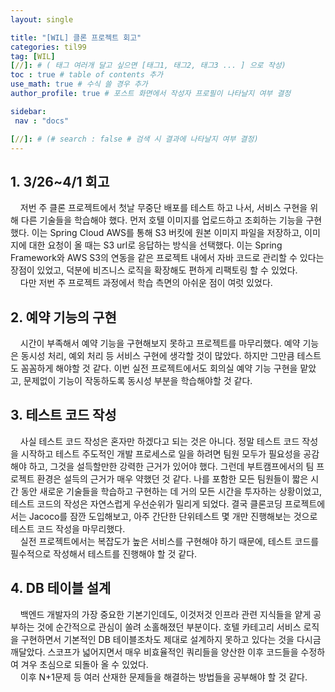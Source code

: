 ```yaml
---
layout: single

title: "[WIL] 클론 프로젝트 회고"
categories: til99
tag: [WIL]
[//]: # ( 태그 여러개 달고 싶으면 [태그1, 태그2, 태그3 ... ] 으로 작성)
toc : true # table of contents 추가
use_math: true # 수식 쓸 경우 추가
author_profile: true # 포스트 화면에서 작성자 프로필이 나타날지 여부 결정

sidebar:
 nav : "docs"

[//]: # (# search : false # 검색 시 결과에 나타날지 여부 결정)
---
```


## 1. 3/26~4/1 회고

&nbsp; &nbsp; 저번 주 클론 프로젝트에서 첫날 무중단 배포를 테스트 하고 나서, 서비스 구현을 위해 다른 기술들을 학습해야 했다. 먼저 호텔 이미지를 업로드하고 조회하는 기능을 구현했다. 이는 Spring Cloud AWS를 통해 S3 버킷에 원본 이미지 파일을 저장하고, 이미지에 대한 요청이 올 때는 S3 url로 응답하는 방식을 선택했다. 이는 Spring Framework와 AWS S3의 연동을 같은 프로젝트 내에서 자바 코드로 관리할 수 있다는 장점이 있었고, 덕분에 비즈니스 로직을 확장해도 편하게 리팩토링 할 수 있었다.  
&nbsp; &nbsp; 다만 저번 주 프로젝트 과정에서 학습 측면의 아쉬운 점이 여럿 있었다. 

## 2. 예약 기능의 구현

&nbsp; &nbsp; 시간이 부족해서 예약 기능을 구현해보지 못하고 프로젝트를 마무리했다. 예약 기능은 동시성 처리, 예외 처리 등 서비스 구현에 생각할 것이 많았다. 하지만 그만큼 테스트도 꼼꼼하게 해야할 것 같다. 이번 실전 프로젝트에서도 회의실 예약 기능 구현을 맡았고, 문제없이 기능이 작동하도록 동시성 부분을 학습해야할 것 같다.

## 3. 테스트 코드 작성

&nbsp; &nbsp; 사실 테스트 코드 작성은 혼자만 하겠다고 되는 것은 아니다. 정말 테스트 코드 작성을 시작하고 테스트 주도적인 개발 프로세스로 일을 하려면 팀원 모두가 필요성을 공감해야 하고, 그것을 설득할만한 강력한 근거가 있어야 했다. 그런데 부트캠프에서의 팀 프로젝트 환경은 설득의 근거가 매우 약했던 것 같다. 나를 포함한 모든 팀원들이 짧은 시간 동안 새로운 기술들을 학습하고 구현하는 데 거의 모든 시간을 투자하는 상황이었고, 테스트 코드의 작성은 자연스럽게 우선순위가 밀리게 되었다. 결국 클론코딩 프로젝트에서는 Jacoco를 잠깐 도입해보고, 아주 간단한 단위테스트 몇 개만 진행해보는 것으로 테스트 코드 작성을 마무리했다.  
&nbsp; &nbsp; 실전 프로젝트에서는 복잡도가 높은 서비스를 구현해야 하기 때문에, 테스트 코드를 필수적으로 작성해서 테스트를 진행해야 할 것 같다.

## 4. DB 테이블 설계
&nbsp; &nbsp; 백엔드 개발자의 가장 중요한 기본기인데도, 이것저것 인프라 관련 지식들을 얕게 공부하는 것에 순간적으로 관심이 쏠려 소홀해졌던 부분이다. 호텔 카테고리 서비스 로직을 구현하면서 기본적인 DB 테이블조차도 제대로 설계하지 못하고 있다는 것을 다시금 깨달았다. 스코프가 넓어지면서 매우 비효율적인 쿼리들을 양산한 이후 코드들을 수정하여 겨우 초심으로 되돌아 올 수 있었다.   
&nbsp; &nbsp; 이후 N+1문제 등 여러 산재한 문제들을 해결하는 방법들을 공부해야 할 것 같다.

